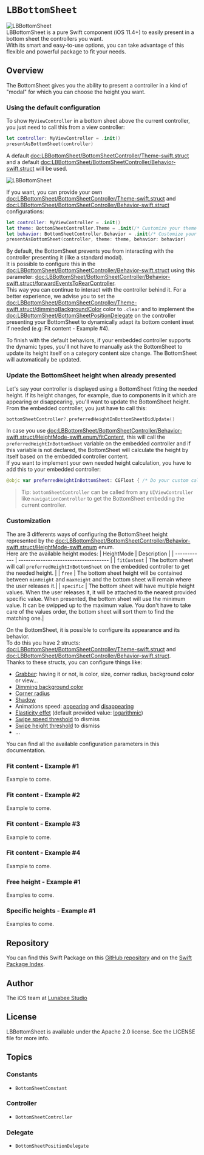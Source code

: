 # ``LBBottomSheet``
![LBBottomSheet](PackageIcon)   
LBBottomSheet is a pure Swift component (iOS 11.4+) to easily present in a bottom sheet the controllers you want.   
With its smart and easy-to-use options, you can take advantage of this flexible and powerful package to fit your needs.   

## Overview

The BottomSheet gives you the ability to present a controller in a kind of "modal" for which you can choose the height you want.   
### Using the default configuration 
To show `MyViewController` in a bottom sheet above the current controller, you just need to call this from a view controller:
```swift
let controller: MyViewController = .init()
presentAsBottomSheet(controller)
```   

A default <doc:LBBottomSheet/BottomSheetController/Theme-swift.struct> and a default <doc:LBBottomSheet/BottomSheetController/Behavior-swift.struct> will be used.   

![LBBottomSheet](Intro)

If you want, you can provide your own <doc:LBBottomSheet/BottomSheetController/Theme-swift.struct> and <doc:LBBottomSheet/BottomSheetController/Behavior-swift.struct> configurations:   
```swift
let controller: MyViewController = .init()
let theme: BottomSheetController.Theme = .init(/* Customize your theme here */)
let behavior: BottomSheetController.Behavior = .init(/* Customize your behavior here */)
presentAsBottomSheet(controller, theme: theme, behavior: behavior)
```   

By default, the BottomSheet prevents you from interacting with the controller presenting it (like a standard modal).   
It is possible to configure this in the <doc:LBBottomSheet/BottomSheetController/Behavior-swift.struct> using this parameter: <doc:LBBottomSheet/BottomSheetController/Behavior-swift.struct/forwardEventsToRearController>.   
This way you can continue to interact with the controller behind it. For a better experience, we advise you to set the <doc:LBBottomSheet/BottomSheetController/Theme-swift.struct/dimmingBackgroundColor> color to `.clear` and to implement the <doc:LBBottomSheet/BottomSheetPositionDelegate> on the controller presenting your BottomSheet to dynamically adapt its bottom content inset if needed (e.g: Fit content - Example #4).   

To finish with the default behaviors, if your embedded controller supports the dynamic types, you'll not have to manually ask the BottomSheet to update its height itself on a category content size change. The BottomSheet will automatically be updated.

### Update the BottomSheet height when already presented
Let's say your controller is displayed using a BottomSheet fitting the needed height. If its height changes, for example, due to components in it which are appearing or disappearing, you'll want to update the BottomSheet height.   
From the embedded controller, you just have to call this:   
```swift
bottomSheetController?.preferredHeightInBottomSheetDidUpdate()
```   

In case you use <doc:LBBottomSheet/BottomSheetController/Behavior-swift.struct/HeightMode-swift.enum/fitContent>, this will call the `preferredHeightInBottomSheet` variable on the embedded controller and if this variable is not declared, the BottomSheet will calculate the height by itself based on the embedded controller content.   
If you want to implement your own needed height calculation, you have to add this to your embedded controller:
```swift
@objc var preferredHeightInBottomSheet: CGFloat { /* Do your custom calculation here */ }
```

> Tip: `bottomSheetController` can be called from any `UIViewController` like `navigationController` to get the BottomSheet embedding the current controller.

### Customization
The are 3 differents ways of configuring the BottomSheet height represented by the <doc:LBBottomSheet/BottomSheetController/Behavior-swift.struct/HeightMode-swift.enum> enum.   
Here are the available height modes:
| HeightMode   | Description                           |
| ------------ | ------------------------------------- | 
| `fitContent` | The bottom sheet will call `preferredHeightInBottomSheet` on the embedded controller to get the needed height.                            |
| `free`       | The bottom sheet height will be contained between `minHeight` and `maxHeight` and the bottom sheet will remain where the user releases it.|
| `specific`   | The bottom sheet will have multiple height values. When the user releases it, it will be attached to the nearest provided specific value.   When presented, the bottom sheet will use the minimum value. It can be swipped up to the maximum value. You don't have to take care of the values order, the bottom sheet will sort them to find the matching one.|   

On the BottomSheet, it is possible to configure its appearance and its behavior.   
To do this you have 2 structs: <doc:LBBottomSheet/BottomSheetController/Theme-swift.struct> and <doc:LBBottomSheet/BottomSheetController/Behavior-swift.struct>.   
Thanks to these structs, you can configure things like:
- [Grabber](https://lbbottomsheet.lunabee.studio/documentation/lbbottomsheet/bottomsheetcontroller/theme/grabber-swift.struct): having it or not, is color, size, corner radius, background color or view...
- [Dimming background color](https://lbbottomsheet.lunabee.studio/documentation/lbbottomsheet/bottomsheetcontroller/theme/dimmingbackgroundcolor)
- [Corner radius](https://lbbottomsheet.lunabee.studio/documentation/lbbottomsheet/bottomsheetcontroller/theme/cornerradius)
- [Shadow](https://lbbottomsheet.lunabee.studio/documentation/lbbottomsheet/bottomsheetcontroller/theme/shadow-swift.struct)
- Animations speed: [appearing](https://lbbottomsheet.lunabee.studio/documentation/lbbottomsheet/bottomsheetcontroller/behavior/appearinganimationduration) and [disappearing](https://lbbottomsheet.lunabee.studio/documentation/lbbottomsheet/bottomsheetcontroller/behavior/disappearinganimationduration)
- [Elasticity effet](https://lbbottomsheet.lunabee.studio/documentation/lbbottomsheet/bottomsheetcontroller/behavior/elasticityfunction) (default provided value: [logarithmic](https://lbbottomsheet.lunabee.studio/documentation/lbbottomsheet/bottomsheetconstant/animation/elasticity/logarithmic))
- [Swipe speed threshold](https://lbbottomsheet.lunabee.studio/documentation/lbbottomsheet/bottomsheetcontroller/behavior/velocitythresholdtodismiss) to dismiss
- [Swipe height threshold](https://lbbottomsheet.lunabee.studio/documentation/lbbottomsheet/bottomsheetcontroller/behavior/heightpercentagethresholdtodismiss) to dismiss
- ...   

You can find all the available configuration parameters in this documentation.

### Fit content - Example #1
Example to come.
### Fit content - Example #2
Example to come.
### Fit content - Example #3
Example to come.
### Fit content - Example #4
Example to come.

### Free height - Example #1
Examples to come.

### Specific heights - Example #1
Examples to come.

## Repository

You can find this Swift Package on this [GitHub repository](https://github.com/LunabeeStudio/LBBottomSheet) and on the [Swift Package Index](https://swiftpackageindex.com/LunabeeStudio/LBBottomSheet). 

## Author

The iOS team at [Lunabee Studio](https://www.lunabee.studio)

## License

LBBottomSheet is available under the Apache 2.0 license. See the LICENSE file for more info.

## Topics

### Constants

- ``BottomSheetConstant``

### Controller

- ``BottomSheetController``

### Delegate

- ``BottomSheetPositionDelegate``
